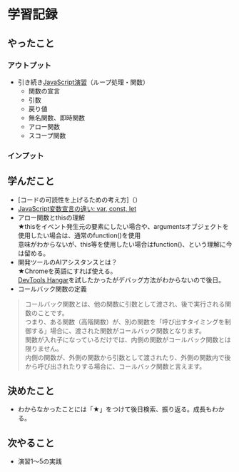 # 学習記録

## やったこと

### アウトプット
- 引き続き[JavaScript演習](../practice/javascript/)（ループ処理・関数）
    - 関数の宣言
    - 引数
    - 戻り値
    - 無名関数、即時関数
    - アロー関数
    - スコープ関数

### インプット

## 学んだこと
- [コードの可読性を上げるための考え方]（）
- [JavaScript変数宣言の違い: var, const, let](../note/javascript/knowledge-var_const_let.md)
- アロー関数とthisの理解  
★thisをイベント発生元の要素にしたい場合や、argumentsオブジェクトを使用したい場合は、通常のfunction()を使用  
意味がわからないが、this等を使用したい場合はfunction()、という理解に今は留める。
- 開発ツールのAIアシスタンスとは？  
★Chromeを英語にすれば使える。  
[DevTools Hangar](https://chrome.dev/devtools-hangar/)を試したかったがデバッグ方法がわからないので後日。
- コールバック関数の定義
> コールバック関数とは、他の関数に引数として渡され、後で実行される関数のことです。  
> つまり、ある関数（高階関数）が、別の関数を「呼び出すタイミングを制御する」場合に、渡された関数がコールバック関数となります。  
> 関数が入れ子になっているだけでは、内側の関数がコールバック関数とは限りません。  
> 内側の関数が、外側の関数から引数として渡されたり、外側の関数内で後から呼び出されたりする場合に、コールバック関数と言えます。  

## 決めたこと
- わからなかったことには「★」をつけて後日検索、振り返る。成長もわかる。

## 次やること
- 演習1～5の実践